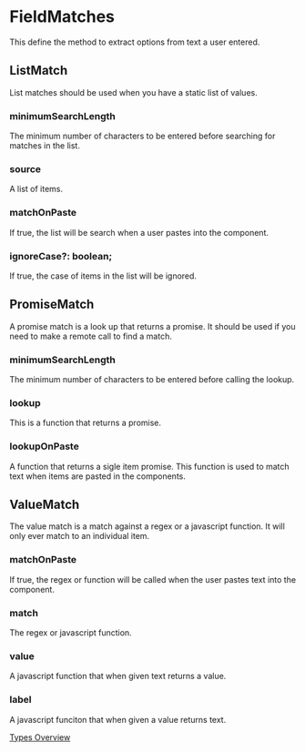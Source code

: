 # FieldMatches
This define the method to extract options from text a user entered.

## ListMatch
List matches should be used when you have a static list of values.
### minimumSearchLength
The minimum number of characters to be entered before searching for matches in the list.
### source
A list of items.
### matchOnPaste
If true, the list will be search when a user pastes into the component.
### ignoreCase?: boolean;
If true, the case of items in the list will be ignored.

## PromiseMatch
A promise match is a look up that returns a promise. It should be used if you need to make a remote call to find a match.
### minimumSearchLength
The minimum number of characters to be entered before calling the lookup.
### lookup
This is a function that returns a promise.
### lookupOnPaste
A function that returns a sigle item promise. This function is used to match text when items are pasted in the components.

## ValueMatch
The value match is a match against a regex or a javascript function. It will only ever match to an individual item.
### matchOnPaste
If true, the regex or function will be called when the user pastes text into the component.
### match
The regex or javascript function.
### value
A javascript function that when given text returns a value.
### label
A javascript funciton that when given a value returns text.


[Types Overview](docs/types/Overview.md)